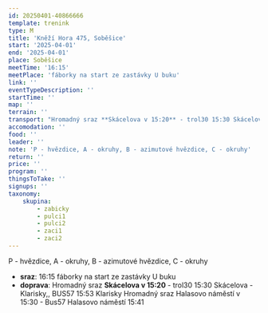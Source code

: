 ```yaml
---
id: 20250401-40866666
template: trenink
type: M
title: 'Kněží Hora 475, Soběšice'
start: '2025-04-01'
end: '2025-04-01'
place: Soběšice
meetTime: '16:15'
meetPlace: 'fáborky na start ze zastávky U buku'
link: ''
eventTypeDescription: ''
startTime: ''
map: ''
terrain: ''
transport: "Hromadný sraz **Skácelova v 15:20** - trol30 15:30 Skácelova - Klarisky,, BUS57 15:53 Klarisky\r\nHromadný sraz Halasovo náměstí v 15:30 - Bus57 Halasovo náměstí 15:41"
accomodation: ''
food: ''
leader: ''
note: 'P - hvězdice, A - okruhy, B - azimutové hvězdice, C - okruhy'
return: ''
price: ''
program: ''
thingsToTake: ''
signups: ''
taxonomy:
    skupina:
        - zabicky
        - pulci1
        - pulci2
        - zaci1
        - zaci2
---
```


P - hvězdice, A - okruhy, B - azimutové hvězdice, C - okruhy
* **sraz**: 16:15 fáborky na start ze zastávky U buku
* **doprava**: Hromadný sraz **Skácelova v 15:20** - trol30 15:30 Skácelova - Klarisky,, BUS57 15:53 Klarisky
Hromadný sraz Halasovo náměstí v 15:30 - Bus57 Halasovo náměstí 15:41
